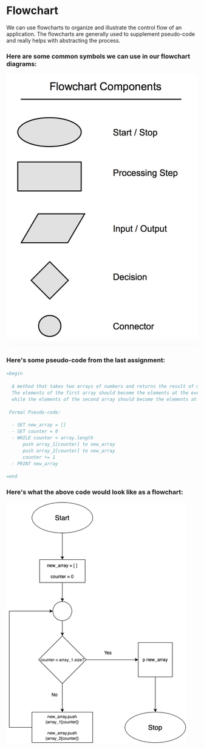 # Flowchart

We can use flowcharts to organize and illustrate the control flow of an application.
The flowcharts are generally used to supplement pseudo-code and really helps with abstracting the process.

### Here are some common symbols we can use in our flowchart diagrams:

<img src="lesson_2/images/flowchart_components.jpg">

### Here's some pseudo-code from the last assignment:

```ruby
=begin

  A method that takes two arrays of numbers and returns the result of merging the arrays.
  The elements of the first array should become the elements at the even indexes of the returned array,
  while the elements of the second array should become the elements at the odd indexes:

 Formal Pseudo-code:

  - SET new_array = []
  - SET counter = 0
  - WHILE counter < array.length
      push array_1[counter] to new_array
      push array_2[counter] to new_array
      counter += 1
  - PRINT new_array

=end
```

### Here's what the above code would look like as a flowchart:

<img src="lesson_2/images/flowchart-diagram.drawio.png">
